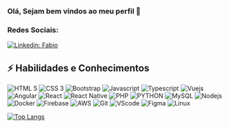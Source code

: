 ### Olá, Sejam bem vindos ao meu perfil 👋


### Redes Sociais:
[![Linkedin: Fabio](https://img.shields.io/badge/-Linkedin-blue?style=flat-square&logo=Linkedin&logoColor=white&link=https://https://www.linkedin.com/in/fabiopintoapt//)](https://www.linkedin.com/in/fabiopintoapt//)


## ⚡ Habilidades e Conhecimentos


![HTML 5](https://img.shields.io/badge/HTML5-E34F26?style=for-the-badge&logo=html5&logoColor=white)
![CSS 3](https://img.shields.io/badge/CSS3-1572B6?style=for-the-badge&logo=css3&logoColor=white)
![Bootstrap](https://img.shields.io/badge/Bootstrap-563D7C?style=for-the-badge&logo=bootstrap&logoColor=white)
![Javascript](https://img.shields.io/badge/JavaScript-323330?style=for-the-badge&logo=javascript&logoColor=F7DF1E)
![Typescript](https://img.shields.io/badge/TypeScript-007ACC?style=for-the-badge&logo=typescript&logoColor=white)
![Vuejs](https://img.shields.io/badge/Vue.js-35495E?style=for-the-badge&logo=vuedotjs&logoColor=4FC08D)
![Angular](https://img.shields.io/badge/Angular-DD0031?style=for-the-badge&logo=angular&logoColor=white)
![React](https://img.shields.io/badge/React-20232A?style=for-the-badge&logo=react&logoColor=61DAFB)
![React Native](https://img.shields.io/badge/React_Native-20232A?style=for-the-badge&logo=react&logoColor=61DAFB)
![PHP](https://img.shields.io/badge/PHP-777BB4?style=for-the-badge&logo=php&logoColor=white)
![PYTHON](https://img.shields.io/badge/Python-FFD43B?style=for-the-badge&logo=python&logoColor=darkgreen)
![MySQL](https://img.shields.io/badge/MySQL-005C84?style=for-the-badge&logo=mysql&logoColor=white)
![Nodejs](https://img.shields.io/badge/Node.js-339933?style=for-the-badge&logo=nodedotjs&logoColor=white)
![Docker](https://img.shields.io/badge/Docker-2CA5E0?style=for-the-badge&logo=docker&logoColor=white)
![Firebase](https://img.shields.io/badge/firebase-ffca28?style=for-the-badge&logo=firebase&logoColor=black)
![AWS](https://img.shields.io/badge/Amazon_AWS-FF9900?style=for-the-badge&logo=amazonaws&logoColor=white)
![Git](https://img.shields.io/badge/GIT-E44C30?style=for-the-badge&logo=git&logoColor=white)
![VScode](https://img.shields.io/badge/Visual_Studio_Code-0078D4?style=for-the-badge&logo=visual%20studio%20code&logoColor=white)
![Figma](https://img.shields.io/badge/Figma-F24E1E?style=for-the-badge&logo=figma&logoColor=white)
![Linux](https://img.shields.io/badge/Linux-FCC624?style=for-the-badge&logo=linux&logoColor=black)






[![Top Langs](https://github-readme-stats.vercel.app/api/top-langs/?username=anuraghazra)](https://github.com/fab1opinto/github-readme-stats)





<!--
**fab1opinto/fab1opinto** is a ✨ _special_ ✨ repository because its `README.md` (this file) appears on your GitHub profile.

Here are some ideas to get you started:

- 🔭 I’m currently working on ...
- 🌱 I’m currently learning ...
- 👯 I’m looking to collaborate on ...
- 🤔 I’m looking for help with ...
- 💬 Ask me about ...
- 📫 How to reach me: ...
- 😄 Pronouns: ...
- ⚡ Fun fact: ...
-->
